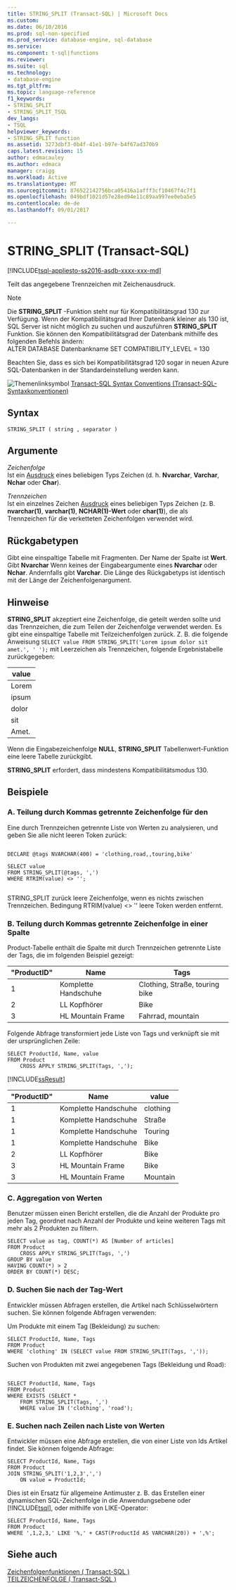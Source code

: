 ```yaml
---
title: STRING_SPLIT (Transact-SQL) | Microsoft Docs
ms.custom: 
ms.date: 06/10/2016
ms.prod: sql-non-specified
ms.prod_service: database-engine, sql-database
ms.service: 
ms.component: t-sql|functions
ms.reviewer: 
ms.suite: sql
ms.technology:
- database-engine
ms.tgt_pltfrm: 
ms.topic: language-reference
f1_keywords:
- STRING_SPLIT
- STRING_SPLIT_TSQL
dev_langs:
- TSQL
helpviewer_keywords:
- STRING_SPLIT function
ms.assetid: 3273dbf3-0b4f-41e1-b97e-b4f67ad370b9
caps.latest.revision: 15
author: edmacauley
ms.author: edmaca
manager: craigg
ms.workload: Active
ms.translationtype: MT
ms.sourcegitcommit: 876522142756bca05416a1afff3cf10467f4c7f1
ms.openlocfilehash: 049bdf1021d57e28ed94e11c89aa997ee0eba5e5
ms.contentlocale: de-de
ms.lasthandoff: 09/01/2017

---
```

# <a name="stringsplit-transact-sql"></a>STRING_SPLIT (Transact-SQL)
[!INCLUDE[tsql-appliesto-ss2016-asdb-xxxx-xxx-md](../../includes/tsql-appliesto-ss2016-asdb-xxxx-xxx-md.md)]

  Teilt das angegebene Trennzeichen mit Zeichenausdruck.  
  
> [!NOTE]  
>  Die **STRING_SPLIT** -Funktion steht nur für Kompatibilitätsgrad 130 zur Verfügung. Wenn der Kompatibilitätsgrad Ihrer Datenbank kleiner als 130 ist, SQL Server ist nicht möglich zu suchen und auszuführen **STRING_SPLIT** Funktion. Sie können den Kompatibilitätsgrad der Datenbank mithilfe des folgenden Befehls ändern:  
> ALTER DATABASE Datenbankname SET COMPATIBILITY_LEVEL = 130  
>   
>  Beachten Sie, dass es sich bei Kompatibilitätsgrad 120 sogar in neuen Azure SQL-Datenbanken in der Standardeinstellung werden kann.  
  
 ![Themenlinksymbol](../../database-engine/configure-windows/media/topic-link.gif "Topic link icon") [Transact-SQL Syntax Conventions (Transact-SQL-Syntaxkonventionen)](../../t-sql/language-elements/transact-sql-syntax-conventions-transact-sql.md)  
  
## <a name="syntax"></a>Syntax  
  
```  
STRING_SPLIT ( string , separator )  
```  
  
## <a name="arguments"></a>Argumente  
 *Zeichenfolge*  
 Ist ein [Ausdruck](../../t-sql/language-elements/expressions-transact-sql.md) eines beliebigen Typs Zeichen (d. h. **Nvarchar**, **Varchar**, **Nchar** oder **Char**).  
  
 *Trennzeichen*  
 Ist ein einzelnes Zeichen [Ausdruck](../../t-sql/language-elements/expressions-transact-sql.md) eines beliebigen Typs Zeichen (z. B. **nvarchar(1)**, **varchar(1)**, **NCHAR(1)-Wert** oder  **char(1)**), die als Trennzeichen für die verketteten Zeichenfolgen verwendet wird.  
  
## <a name="return-types"></a>Rückgabetypen  
 Gibt eine einspaltige Tabelle mit Fragmenten. Der Name der Spalte ist **Wert**. Gibt **Nvarchar** Wenn keines der Eingabeargumente eines **Nvarchar** oder **Nchar**. Andernfalls gibt **Varchar**. Die Länge des Rückgabetyps ist identisch mit der Länge der Zeichenfolgenargument.  
  
## <a name="remarks"></a>Hinweise  
 **STRING_SPLIT** akzeptiert eine Zeichenfolge, die geteilt werden sollte und das Trennzeichen, die zum Teilen der Zeichenfolge verwendet werden. Es gibt eine einspaltige Tabelle mit Teilzeichenfolgen zurück. Z. B. die folgende Anweisung `SELECT value FROM STRING_SPLIT('Lorem ipsum dolor sit amet.', ' ');` mit Leerzeichen als Trennzeichen, folgende Ergebnistabelle zurückgegeben:  
  
|value|  
|-----------|  
|Lorem|  
|ipsum|  
|dolor|  
|sit|  
|Amet.|  
  
 Wenn die Eingabezeichenfolge **NULL**, **STRING_SPLIT** Tabellenwert-Funktion eine leere Tabelle zurückgibt.  
  
 **STRING_SPLIT** erfordert, dass mindestens Kompatibilitätsmodus 130.  
  
## <a name="examples"></a>Beispiele  
  
### <a name="a-split-comma-separated-value-string"></a>A. Teilung durch Kommas getrennte Zeichenfolge für den  
 Eine durch Trennzeichen getrennte Liste von Werten zu analysieren, und geben Sie alle nicht leeren Token zurück:  
  
```  
  
DECLARE @tags NVARCHAR(400) = 'clothing,road,,touring,bike'  
  
SELECT value  
FROM STRING_SPLIT(@tags, ',')  
WHERE RTRIM(value) <> '';  
  
```  
  
 STRING_SPLIT zurück leere Zeichenfolge, wenn es nichts zwischen Trennzeichen. Bedingung RTRIM(value) <> '' leere Token werden entfernt.  
  
### <a name="b-split-comma-separated-value-string-in-a-column"></a>B. Teilung durch Kommas getrennte Zeichenfolge in einer Spalte  
 Product-Tabelle enthält die Spalte mit durch Trennzeichen getrennte Liste der Tags, die im folgenden Beispiel gezeigt:  
  
|"ProductID"|Name|Tags|  
|---------------|----------|----------|  
|1|Komplette Handschuhe|Clothing, Straße, touring bike|  
|2|LL Kopfhörer|Bike|  
|3|HL Mountain Frame|Fahrrad, mountain|  
  
 Folgende Abfrage transformiert jede Liste von Tags und verknüpft sie mit der ursprünglichen Zeile:  
  
```  
SELECT ProductId, Name, value  
FROM Product  
    CROSS APPLY STRING_SPLIT(Tags, ',');  
```  
  
 [!INCLUDE[ssResult](../../includes/ssresult-md.md)]  
  
|"ProductID"|Name|value|  
|---------------|----------|-----------|  
|1|Komplette Handschuhe|clothing|  
|1|Komplette Handschuhe|Straße|  
|1|Komplette Handschuhe|Touring|  
|1|Komplette Handschuhe|Bike|  
|2|LL Kopfhörer|Bike|  
|3|HL Mountain Frame|Bike|  
|3|HL Mountain Frame|Mountain|  
  
### <a name="c-aggregation-by-values"></a>C. Aggregation von Werten  
 Benutzer müssen einen Bericht erstellen, die die Anzahl der Produkte pro jeden Tag, geordnet nach Anzahl der Produkte und keine weiteren Tags mit mehr als 2 Produkten zu filtern.  
  
```  
SELECT value as tag, COUNT(*) AS [Number of articles]  
FROM Product  
    CROSS APPLY STRING_SPLIT(Tags, ',')  
GROUP BY value  
HAVING COUNT(*) > 2  
ORDER BY COUNT(*) DESC;  
```  
  
### <a name="d-search-by-tag-value"></a>D. Suchen Sie nach der Tag-Wert  
 Entwickler müssen Abfragen erstellen, die Artikel nach Schlüsselwörtern suchen. Sie können folgende Abfragen verwenden:  
  
 Um Produkte mit einem Tag (Bekleidung) zu suchen:  
  
```  
SELECT ProductId, Name, Tags  
FROM Product  
WHERE 'clothing' IN (SELECT value FROM STRING_SPLIT(Tags, ','));  
```  
  
 Suchen von Produkten mit zwei angegebenen Tags (Bekleidung und Road):  
  
```  
  
SELECT ProductId, Name, Tags  
FROM Product  
WHERE EXISTS (SELECT *  
    FROM STRING_SPLIT(Tags, ',')  
    WHERE value IN ('clothing', 'road');  
```  
  
### <a name="e-find-rows-by-list-of-values"></a>E. Suchen nach Zeilen nach Liste von Werten  
 Entwickler müssen eine Abfrage erstellen, die von einer Liste von Ids Artikel findet. Sie können folgende Abfrage:  
  
```  
SELECT ProductId, Name, Tags  
FROM Product  
JOIN STRING_SPLIT('1,2,3',',')   
    ON value = ProductId;  
```  
  
 Dies ist ein Ersatz für allgemeine Antimuster z. B. das Erstellen einer dynamischen SQL-Zeichenfolge in die Anwendungsebene oder [!INCLUDE[tsql](../../includes/tsql-md.md)], oder mithilfe von LIKE-Operator:  
  
```  
SELECT ProductId, Name, Tags  
FROM Product  
WHERE ',1,2,3,' LIKE '%,' + CAST(ProductId AS VARCHAR(20)) + ',%';  
```  
  
## <a name="see-also"></a>Siehe auch  
 [Zeichenfolgenfunktionen &#40; Transact-SQL &#41;](../../t-sql/functions/string-functions-transact-sql.md)   
 [TEILZEICHENFOLGE &#40; Transact-SQL &#41;](../../t-sql/functions/substring-transact-sql.md)  
  
  

